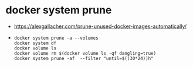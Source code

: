 # docker system prune 
- https://alexgallacher.com/prune-unused-docker-images-automatically/
- ```
  docker system prune -a --volumes
  docker system df
  docker volume ls
  docker volume rm $(docker volume ls -qf dangling=true)
  docker system prune -af  --filter "until=$((30*24))h"
  ```
